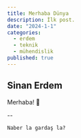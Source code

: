 ```yaml
---
title: Merhaba Dünya
description: İlk post.
date: "2024-1-1"
categories:
  - erdem
  - teknik
  - mühendislik
published: true
---
```


## Sinan Erdem

Merhaba! 👋

--

```
Naber la gardaş la?
```
